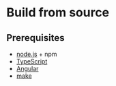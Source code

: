 # Build from source
## Prerequisites
- [node.js](https://nodejs.org) + npm
- [TypeScript](https://www.typescriptlang.org)
- [Angular](https://angular.io)
- [make](https://en.wikipedia.org/wiki/Make_(software))
